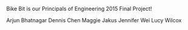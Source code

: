 Bike Bit is our Principals of Engineering 2015 Final Project!

Arjun Bhatnagar
Dennis Chen
Maggie Jakus
Jennifer Wei
Lucy Wilcox
